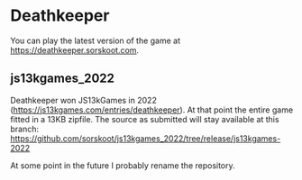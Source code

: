 # Deathkeeper

You can play the latest version of the game at https://deathkeeper.sorskoot.com. 

## js13kgames_2022

Deathkeeper won JS13kGames in 2022 (https://js13kgames.com/entries/deathkeeper). At that point the entire game fitted in a 13KB zipfile. The source as submitted will stay available at this branch: https://github.com/sorskoot/js13kgames_2022/tree/release/js13kgames-2022 

At some point in the future I probably rename the repository. 

